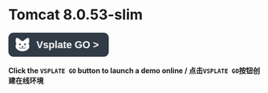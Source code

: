 # Tomcat 8.0.53-slim

<a href="https://www.vsplate.com/?docker-compose=https://github.com/vsplate/dcenvs/tomcat/8.0.53-slim"><img alt="VSPLATE GO" src="https://raw.githubusercontent.com/vsplate/images/master/vsgo_btn.png" width="200px"></a>

**Click the `VSPLATE GO` button to launch a demo online / 点击`VSPLATE GO`按钮创建在线环境**